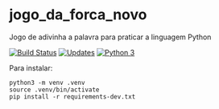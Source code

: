 # jogo_da_forca_novo
Jogo de adivinha a palavra para praticar a linguagem Python

[![Build Status](https://travis-ci.com/ch-soares/jogo_da_forca_novo.svg?branch=main)](https://travis-ci.com/ch-soares/jogo_da_forca_novo)
[![Updates](https://pyup.io/repos/github/ch-soares/jogo_da_forca_novo/shield.svg)](https://pyup.io/repos/github/ch-soares/jogo_da_forca_novo/)
[![Python 3](https://pyup.io/repos/github/ch-soares/jogo_da_forca_novo/python-3-shield.svg)](https://pyup.io/repos/github/ch-soares/jogo_da_forca_novo/)

Para instalar:

```console
python3 -m venv .venv
source .venv/bin/activate
pip install -r requirements-dev.txt
